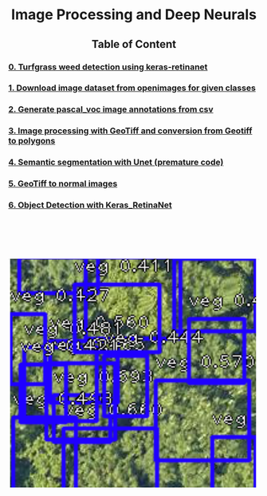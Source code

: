 
<div align="center"> <h1> Image Processing and Deep Neurals </h1> </div>

<div align="center"><h2> Table of Content </h2></div>

<h3><a href="https://github.com/wanwanliang/Image_Processing_and_Deep_Neurals/blob/master/Weed_Detection_Keras_RetinaNet.ipynb">0. Turfgrass weed detection using keras-retinanet </a></h3>
<h3><a href="/code/Download_dataset_from_openimages.ipynb"> 1. Download image dataset from openimages for given classes</a></h3>
<h3><a href="/code/Generate_image_annotations_from_csv.ipynb"> 2. Generate pascal_voc image annotations from csv  </a></h3>
<h3><a href="/code/ImageProcessingWithGeoTiff.ipynb"> 3. Image processing with GeoTiff and conversion from Geotiff to polygons </a></h3>
<h3><a href="/code/Unet%20for%20semantic%20segmentation.ipynb"> 4. Semantic segmentation with Unet (premature code)  </a></h3>
<h3><a href="/code/GeoTiff2imgs.ipynb">5. GeoTiff to normal images </a></h3>
<h3><a href="/code/Keras_RetinaNet_Detector.ipynb">6. Object Detection with Keras_RetinaNet </a></h3>


<br/>
<br/>
<br/>
<br/>


![Deep Learning](/data/TreeDe.PNG?style=centerme)



